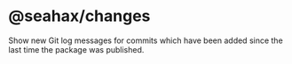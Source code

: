 # @seahax/changes

Show new Git log messages for commits which have been added since the last time the package was published.
